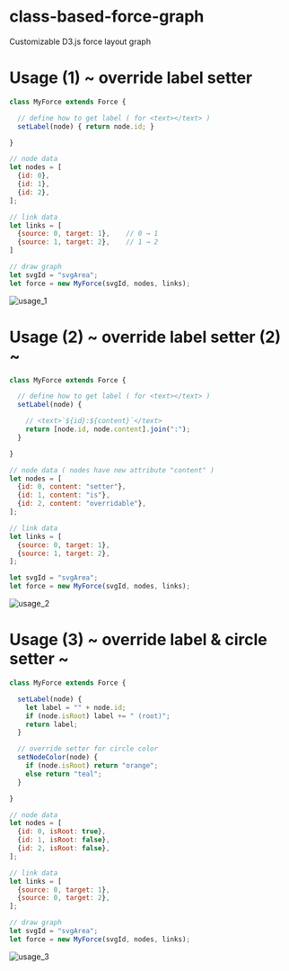 # class-based-force-graph
Customizable D3.js force layout graph

# Usage (1) ~ override label setter
```JavaScript
class MyForce extends Force {

  // define how to get label ( for <text></text> )
  setLabel(node) { return node.id; }

}

// node data
let nodes = [
  {id: 0},
  {id: 1},
  {id: 2},
];

// link data
let links = [
  {source: 0, target: 1},    // 0 → 1
  {source: 1, target: 2},    // 1 → 2
]

// draw graph
let svgId = "svgArea";
let force = new MyForce(svgId, nodes, links);
```

![usage_1](https://user-images.githubusercontent.com/24271672/40886797-6bfdb958-6779-11e8-8686-bf2c74f5561c.JPG)

# Usage (2) ~ override label setter (2) ~
```JavaScript
class MyForce extends Force {

  // define how to get label ( for <text></text> )
  setLabel(node) { 

    // <text>`${id}:${content}`</text>
    return [node.id, node.content].join(":");
  }

}

// node data ( nodes have new attribute "content" )
let nodes = [
  {id: 0, content: "setter"},
  {id: 1, content: "is"},
  {id: 2, content: "overridable"},
];

// link data
let links = [
  {source: 0, target: 1},
  {source: 1, target: 2},
];

let svgId = "svgArea";
let force = new MyForce(svgId, nodes, links);
```
![usage_2](https://user-images.githubusercontent.com/24271672/40886815-a6f764f0-6779-11e8-8434-440d3411a9ac.JPG)

# Usage (3) ~ override label & circle setter ~
```JavaScript
class MyForce extends Force {

  setLabel(node) {
    let label = "" + node.id;
    if (node.isRoot) label += " (root)";
    return label;
  }

  // override setter for circle color
  setNodeColor(node) {
    if (node.isRoot) return "orange";
    else return "teal";
  }

}

// node data
let nodes = [
  {id: 0, isRoot: true},
  {id: 1, isRoot: false},
  {id: 2, isRoot: false},
];

// link data
let links = [
  {source: 0, target: 1},
  {source: 0, target: 2},
];

// draw graph
let svgId = "svgArea";
let force = new MyForce(svgId, nodes, links);
```
![usage_3](https://user-images.githubusercontent.com/24271672/40886817-b16e54ac-6779-11e8-8fe6-0040b212f377.JPG)
